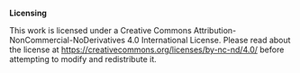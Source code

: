 **Licensing**


This work is licensed under a Creative Commons Attribution-NonCommercial-NoDerivatives 4.0 International License. Please read about the license at https://creativecommons.org/licenses/by-nc-nd/4.0/ before attempting to modify and redistribute it.
